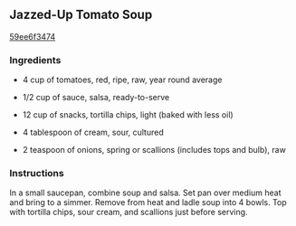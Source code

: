 ## Jazzed-Up Tomato Soup

[59ee6f3474](http://www.foodnetwork.com/recipes/robin-miller/jazzed-up-tomato-soup-recipe.html)

### Ingredients

 - 4 cup of tomatoes, red, ripe, raw, year round average

 - 1/2 cup of sauce, salsa, ready-to-serve

 - 12 cup of snacks, tortilla chips, light (baked with less oil)

 - 4 tablespoon of cream, sour, cultured

 - 2 teaspoon of onions, spring or scallions (includes tops and bulb), raw

### Instructions

In a small saucepan, combine soup and salsa. Set pan over medium heat and bring to a simmer. Remove from heat and ladle soup into 4 bowls. Top with tortilla chips, sour cream, and scallions just before serving.